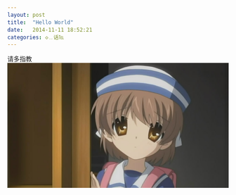 ```yaml
---
layout: post
title:  "Hello World"
date:   2014-11-11 18:52:21
categories: ◇﹎话℡
---
```

请多指教
![helloworld](/img/helloworld.jpg)

